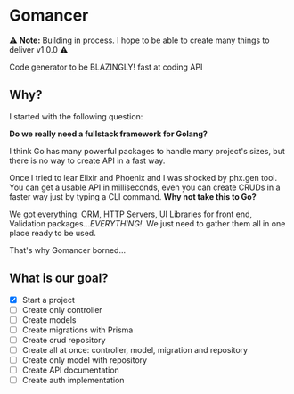 # Gomancer

⚠️ **Note:** Building in process. I hope to be able to create many things to deliver v1.0.0 ⚠️

Code generator to be BLAZINGLY! fast at coding API

## Why?

I started with the following question: 

**Do we really need a fullstack framework for Golang?** 

I think Go has many powerful packages to handle many project's sizes, but there is no way to create API in a fast way.

Once I tried to lear Elixir and Phoenix and I was shocked by phx.gen tool. You can get a usable API in milliseconds, even you can create CRUDs in a faster way just by typing a CLI command. **Why not take this to Go?**

We got everything: ORM, HTTP Servers, UI Libraries for front end, Validation packages..._EVERYTHING!_. We just need to gather them all in one place ready to be used.

That's why Gomancer borned...

## What is our goal?

- [X] Start a project
- [ ] Create only controller
- [ ] Create models
- [ ] Create migrations with Prisma
- [ ] Create crud repository
- [ ] Create all at once: controller, model, migration and repository
- [ ] Create only model with repository
- [ ] Create API documentation
- [ ] Create auth implementation
